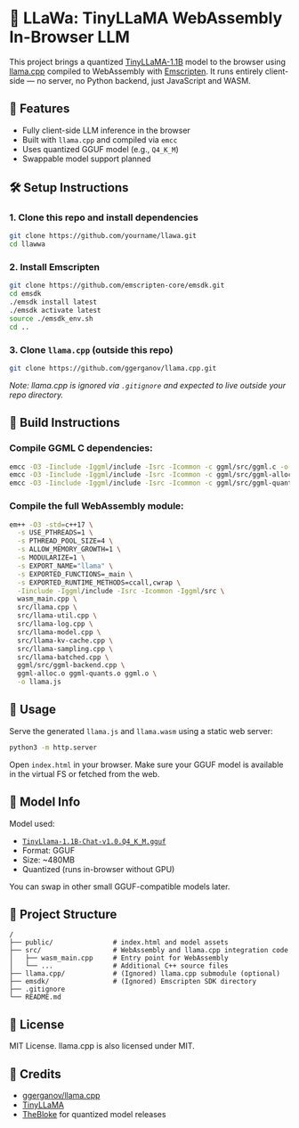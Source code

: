 # 🦙 LLaWa: TinyLLaMA WebAssembly In-Browser LLM

This project brings a quantized [TinyLLaMA-1.1B](https://huggingface.co/TinyLlama/TinyLlama-1.1B-Chat-v1.0) model to the browser using [llama.cpp](https://github.com/ggerganov/llama.cpp) compiled to WebAssembly with [Emscripten](https://emscripten.org/). It runs entirely client-side — no server, no Python backend, just JavaScript and WASM.

## 🚀 Features

- Fully client-side LLM inference in the browser
- Built with `llama.cpp` and compiled via `emcc`
- Uses quantized GGUF model (e.g., `Q4_K_M`)
- Swappable model support planned

## 🛠️ Setup Instructions

### 1. Clone this repo and install dependencies

```bash
git clone https://github.com/yourname/llawa.git
cd llawwa
```

### 2. Install Emscripten

```bash
git clone https://github.com/emscripten-core/emsdk.git
cd emsdk
./emsdk install latest
./emsdk activate latest
source ./emsdk_env.sh
cd ..
```

### 3. Clone `llama.cpp` (outside this repo)

```bash
git clone https://github.com/ggerganov/llama.cpp.git
```

_Note: llama.cpp is ignored via `.gitignore` and expected to live outside your repo directory._

## 🔨 Build Instructions

### Compile GGML C dependencies:

```bash
emcc -O3 -Iinclude -Iggml/include -Isrc -Icommon -c ggml/src/ggml.c -o ggml.o
emcc -O3 -Iinclude -Iggml/include -Isrc -Icommon -c ggml/src/ggml-alloc.c -o ggml-alloc.o
emcc -O3 -Iinclude -Iggml/include -Isrc -Icommon -c ggml/src/ggml-quants.c -o ggml-quants.o
```

### Compile the full WebAssembly module:

```bash
em++ -O3 -std=c++17 \
  -s USE_PTHREADS=1 \
  -s PTHREAD_POOL_SIZE=4 \
  -s ALLOW_MEMORY_GROWTH=1 \
  -s MODULARIZE=1 \
  -s EXPORT_NAME="llama" \
  -s EXPORTED_FUNCTIONS=_main \
  -s EXPORTED_RUNTIME_METHODS=ccall,cwrap \
  -Iinclude -Iggml/include -Isrc -Icommon -Iggml/src \
  wasm_main.cpp \
  src/llama.cpp \
  src/llama-util.cpp \
  src/llama-log.cpp \
  src/llama-model.cpp \
  src/llama-kv-cache.cpp \
  src/llama-sampling.cpp \
  src/llama-batched.cpp \
  ggml/src/ggml-backend.cpp \
  ggml-alloc.o ggml-quants.o ggml.o \
  -o llama.js
```

## 🧪 Usage

Serve the generated `llama.js` and `llama.wasm` using a static web server:

```bash
python3 -m http.server
```

Open `index.html` in your browser. Make sure your GGUF model is available in the virtual FS or fetched from the web.

## 🧠 Model Info

Model used:

- [`TinyLlama-1.1B-Chat-v1.0.Q4_K_M.gguf`](https://huggingface.co/TheBloke/TinyLlama-1.1B-Chat-v1.0-GGUF)
- Format: GGUF
- Size: ~480MB
- Quantized (runs in-browser without GPU)

You can swap in other small GGUF-compatible models later.

## 📂 Project Structure
```
/
├── public/               # index.html and model assets
├── src/                  # WebAssembly and llama.cpp integration code
│   ├── wasm_main.cpp     # Entry point for WebAssembly
│   └── ...               # Additional C++ source files
├── llama.cpp/            # (Ignored) llama.cpp submodule (optional)
├── emsdk/                # (Ignored) Emscripten SDK directory
├── .gitignore
└── README.md
```

## 📜 License

MIT License. llama.cpp is also licensed under MIT.

## 🙏 Credits

- [ggerganov/llama.cpp](https://github.com/ggerganov/llama.cpp)
- [TinyLLaMA](https://huggingface.co/TinyLlama)
- [TheBloke](https://huggingface.co/TheBloke) for quantized model releases
